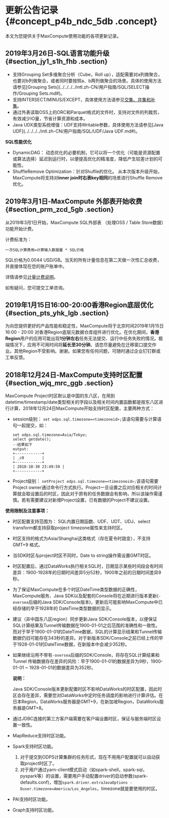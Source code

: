 # 更新公告记录 {#concept_p4b_ndc_5db .concept}

本文为您提供关于MaxCompute使用功能的各项更新记录。

## 2019年3月26日-SQL语言功能升级 {#section_jy1_s1h_fhb .section}

-   支持Grouping Set多维聚合分析（Cube，Roll up），适配需要对a列做聚合，也要对b列做聚合，或者同时要按照a、b两列做聚合的场景。具体的使用方法请参见[Grouping Sets](../../../../intl.zh-CN/用户指南/SQL/SELECT操作/Grouping Sets.md#)。
-   支持INTERSECT/MINUS/EXCEPT，具体使用方法请参见[交集、并集和补集](../../../../intl.zh-CN/用户指南/SQL/SELECT操作/交集、并集和补集.md#)。
-   通过外表读取OSS上的ORC和Parquet格式的文件时，支持对文件的列裁剪，有效减少IO量，节省计算资源和成本。
-   Java UDX类型系统增强：UDF支持Writable参数，具体使用方法请参见[Java UDF](../../../../intl.zh-CN/用户指南/SQL/UDF/Java UDF.md#)。

 **SQL性能优化** 

-   DynamicDAG： 动态优化的必要机制，它可以将一个优化（可能是资源配置或算法选择）延迟到运行时，以便提高优化的精准度，降低产生较差计划的可能性。
-   ShuffleRemove Optimization：针对Shuflle的优化。 从本次版本升级开始，MaxCompute将支持对**inner join时右表key相同**的场景进行Shuffle Remove优化。

## 2019年3月1日-MaxCompute 外部表开始收费 {#section_prm_zcd_5gb .section}

从2019年3月1日开始，MaxCompute SQL外部表 （处理OSS / Table Store数据）功能开始计费。

计费标准为：

```
一次SQL计算费用=计算输入数据量 * SQL价格
```

SQL价格为0.0044 USD/GB。当天的所有计量信息在第二天做一次性汇总收费，并直接体现在您的账户账单中。

详情请参见[计量计费说明](../../../../intl.zh-CN/产品定价/计量计费说明.md#)。

如有疑问，您可提交工单咨询。

## 2019年1月15日16:00-20:00香港Region底层优化 {#section_pts_yhk_lgb .section}

为向您提供更好的产品性能和稳定性，MaxCompute将于北京时间2019年1月15日 16:00 - 20:00 对香港Region底层元数据仓库组件进行优化。在优化期间，**香港Region**用户的应用可能出现**1分钟左右**任务无法提交、运行中任务失败的情况。极端情况下，应用不可用时间将**延长至30分钟**。请您尽量避免在迁移窗口提交作业。其他Region不受影响。谢谢。如果您有任何问题，可随时通过企业钉钉群或工单反馈。

## 2018年12月24日-MaxCompute支持时区配置 {#section_wjq_mrc_ggb .section}

MaxCompute Project时区默认是中国的东八区，在用到datetime/timestamp/date类型相关的字段以及相关时间内置函数都是按东八区进行计算，2018年12月24日MaxCompute开始支持时区配置，主要两种方式：

-   session级别： `set odps.sql.timezone=<timezoneid>;`该语句需要与计算语句一起提交，如：

    ```
    set odps.sql.timezone=Asia/Tokyo;
    select getdate();
    --结果如下
    output:
    +------------+
    | _c0        |
    +------------+
    | 2018-10-30 23:49:50 |
    +------------+
    ```

-   Project级别： `setProject odps.sql.timezone=<timezoneid>;`该语句需要Project owner通过命令行方式执行。Project一旦设置之后对应相关的时间计算就会取设置后的时区，因此对于原有的任务数据会有影响，所以该操作需谨慎。若有需要建议对新增Project设置，已有数据的Project不建议设置。

**使用限制及注意事项：**

-   时区配置支持范围为： SQL内置日期函数、UDF、UDT、UDJ、select transform都支持获取project timezone属性来支持时区。
-   时区支持的格式为Asia/Shanghai这类格式（存在夏令时跳变），不支持GMT+9 格式。
-   当SDK时区与project时区不同时，Date to string操作需设置GMT时区。
-   时区配置后，通过DataWorks执行相关SQL时，日期显示某些时间段会有时间差异：1900-1928年的日期时间差异5分52秒，1900年之前的日期时间差异9秒。
-   为了保证MaxCompute在多个时区DateTime类型数据的正确性，MaxCompute服务、Java SDK以及配套的Console将在近期进行版本更新\(`-oversea`后缀的Java SDK/Console版本\)，更新后可能影响MaxCompute中已经存储的早于1928年的 DateTime类型数据的显示。
-   建议（非中国东八区region）同步更新Java SDK/Console版本，以便保证SQL计算结果及Tunnel传输数据在1900-01-01之后范围的准确性和一致性。而对于早于1900-01-01的DateTime数据，SQL的计算显示结果和Tunnel传输数据仍旧可能存在343秒的差异。对于新版本SDK/Console之前已经上传的早于1928-01-01的DateTime数据，在新版本中会减少352秒。
-   如果继续沿用不带有`-oversea`后缀的SDK/Console，将存在SQL计算结果和Tunnel 传输数据存在差异的风险：早于1900-01-01的数据差异为9秒，1900-01-01 ~ 1928-01-01的数据差异为352秒。

    **说明：** 

    Java SDK/Console版本更新配置时区不影响DataWorks的时区配置，因此时区会存在差异，需要您对DataWorks中定时任务调度的影响进行计算评估。在日本Region，DataWorks服务器是GMT+9，在新加坡Region，DataWorks服务器是GMT+8。

-   通过JDBC连接的第三方客户端需要在客户端设置时区，保证与服务端时区设置一致性。
-   MapReduce支持时区功能。
-   Spark支持时区功能。
    1.  对于提交到ODPS计算集群的任务形式，现在不用用户配置就可以自动获取project时区了。
    2.  对于用户通过yarn-client模式启动（如spark-shell，spark-sql，pyspark等）的设置，需要用户手动配置driver的启动参数\(spark-defaults.conf\)，增加`spark.driver.extraJavaOptions -Duser.timezone=America/Los_Angeles`，timezone就是要使用的时区。
-   PAI支持时区功能。
-   Graph支持时区功能。

